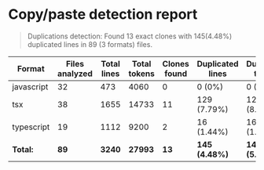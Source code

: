
# Copy/paste detection report

> Duplications detection: Found 13 exact clones with 145(4.48%) duplicated lines in 89 (3 formats) files.

| Format     | Files analyzed | Total lines | Total tokens | Clones found | Duplicated lines | Duplicated tokens |
| ---------- | -------------- | ----------- | ------------ | ------------ | ---------------- | ----------------- |
| javascript | 32             | 473         | 4060         | 0            | 0 (0%)           | 0 (0%)            |
| tsx        | 38             | 1655        | 14733        | 11           | 129 (7.79%)      | 1268 (8.61%)      |
| typescript | 19             | 1112        | 9200         | 2            | 16 (1.44%)       | 166 (1.8%)        |
| **Total:** | **89**         | **3240**    | **27993**    | **13**       | **145 (4.48%)**  | **1434 (5.12%)**  |
